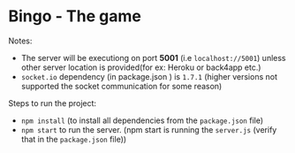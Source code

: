 # Bingo - The game

Notes: 

- The server will be executiong on port **5001** (i.e `localhost://5001`) unless other server location is provided(for ex: Heroku or back4app etc.)
- `socket.io` dependency (in package.json ) is `1.7.1` (higher versions not supported the socket communication for some reason)

Steps to run the project: 
- `npm install` (to install all dependencies from the `package.json` file)
- `npm start` to run the server. (npm start is running the `server.js` (verify that in the `package.json` file))
